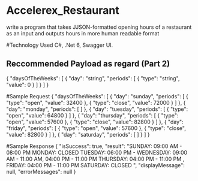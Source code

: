 # Accelerex_Restaurant
write a program that takes JJSON-formatted opening hours of a restaurant as  an input and outputs hours in more human readable format


#Technology Used
C#, .Net 6, Swagger UI.

## Reccommended Payload as regard (Part 2)
{
  "daysOfTheWeeks": [
    {
      "day": "string",
      "periods": [
        {
          "type": "string",
          "value": 0
        }
      ]
    }
  ]
}

#Sample Request
{
  "daysOfTheWeeks": [
    {
      "day": "sunday",
      "periods": [
        {
          "type": "open",
          "value": 32400
        },
{
          "type": "close",
          "value": 72000
        }
      ]
    },
    {
      "day": "monday",
      "periods": [
]
    },
    {
      "day": "tuesday",
      "periods": [
        {
          "type": "open",
          "value": 64800
        }
      ]
    },
    {
      "day": "thursday",
      "periods": [
        {
          "type": "open",
          "value": 57600
        },
{
          "type": "close",
          "value": 82800
        }
      ]
    },
{
      "day": "friday",
      "periods": [
       {
          "type": "open",
          "value": 57600
        },
{
          "type": "close",
          "value": 82800
        }
      ]
    },
{
      "day": "saturday",
      "periods": [
      ]
    }
  ]
}


#Sample Response
{
  "isSuccess": true,
  "result": "SUNDAY:  09:00 AM  -  08:00 PM  MONDAY: CLOSED  TUESDAY:  06:00 PM  -   WEDNESDAY:  09:00 AM  -  11:00 AM, 04:00 PM - 11:00 PM  THURSDAY:  04:00 PM  -    11:00 PM , FRIDAY:  04:00 PM  -  11:00 PM  SATURDAY: CLOSED ",
  "displayMessage": null,
  "errorMessages": null
}
